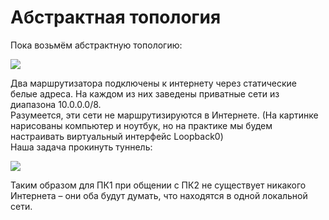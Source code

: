 # Абстрактная топология

Пока возьмём абстрактную топологию:

![](http://img-fotki.yandex.ru/get/6437/83739833.23/0_abb6a_4785c65b_XL.jpg)

Два маршрутизатора подключены к интернету через статические белые адреса. На каждом из них заведены приватные сети из диапазона 10.0.0.0/8.  
Разумеется, эти сети не маршрутизируются в Интернете. \(На картинке нарисованы компьютер и ноутбук, но на практике мы будем настраивать виртуальный интерфейс Loopback0\)  
Наша задача прокинуть туннель:

![](http://img-fotki.yandex.ru/get/6446/83739833.23/0_abb6b_f44207c5_XL.jpg)

Таким образом для ПК1 при общении с ПК2 не существует никакого Интернета – они оба будут думать, что находятся в одной локальной сети.
